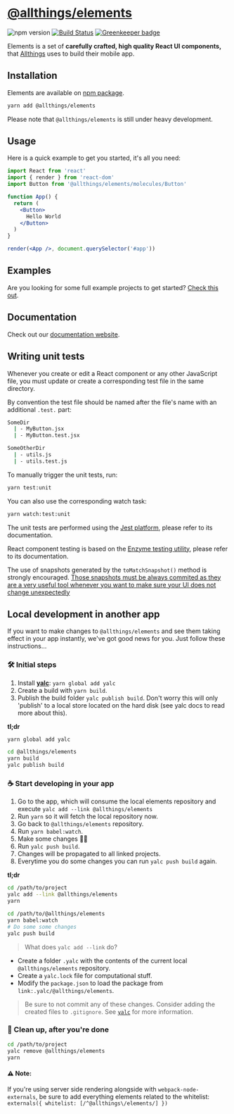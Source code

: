 # [@allthings/elements](https://github.com/allthings/elements)

<img alt="npm version" src="https://badge.fury.io/js/%40allthings%2Felements.svg"> [![Build Status](https://travis-ci.org/allthings/elements.svg?branch=master)](https://travis-ci.org/allthings/elements) [![Greenkeeper badge](https://badges.greenkeeper.io/allthings/elements.svg)](https://greenkeeper.io/)



 Elements is a set of **carefully crafted, high quality React UI components,** that [Allthings](https://www.allthings.me) uses to build their mobile app.

## Installation

Elements are available on [npm package](https://www.npmjs.com/package/@allthings/elements).

```sh
yarn add @allthings/elements
```

Please note that `@allthings/elements` is still under heavy development.

## Usage

Here is a quick example to get you started, it's all you need:

```jsx
import React from 'react'
import { render } from 'react-dom'
import Button from '@allthings/elements/molecules/Button'

function App() {
  return (
    <Button>
      Hello World
    </Button>
  )
}

render(<App />, document.querySelector('#app'))
```

## Examples

Are you looking for some full example projects to get started?
[Check this out](https://github.com/allthings/elements-example).

## Documentation

Check out our [documentation website](https://developers.allthings.me/elements/index.html).

## Writing unit tests

Whenever you create or edit a React component or any other JavaScript file, you must update or create a corresponding test file in the same directory.

By convention the test file should be named after the file's name with an additional `.test.` part:

```sh
SomeDir
  | - MyButton.jsx
  | - MyButton.test.jsx
```

```sh
SomeOtherDir
  | - utils.js
  | - utils.test.js
```

To manually trigger the unit tests, run:

```sh
yarn test:unit
```

You can also use the corresponding watch task:

```sh
yarn watch:test:unit
```

The unit tests are performed using the [Jest platform](https://facebook.github.io/jest/), please refer to its documentation.

React component testing is based on the [Enzyme testing utility](http://airbnb.io/enzyme/docs/api/), please refer to its documentation.

The use of snapshots generated by the `toMatchSnapshot()` method is strongly encouraged. [Those snapshots must be always commited as they are a very useful tool whenever you want to make sure your UI does not change unexpectedly](https://facebook.github.io/jest/docs/en/snapshot-testing.html)

## Local development in another app

If you want to make changes to `@allthings/elements` and see them taking effect in your app instantly, we've got good news for you. Just follow these instructions…

### 🛠 Initial steps

1. Install [**yalc**](https://github.com/whitecolor/yalc): `yarn global add yalc`
1. Create a build with `yarn build`.
1. Publish the build folder `yalc publish build`. Don't worry this will only 'publish' to a local store located on the hard disk (see yalc docs to read more about this).

**tl;dr**

```sh
yarn global add yalc
```
```sh
cd @allthings/elements
yarn build
yalc publish build
```

### ☕️ Start developing in your app

1. Go to the app, which will consume the local elements repository and execute `yalc add --link @allthings/elements`
1. Run `yarn` so it will fetch the local repository now.
1. Go back to `@allthings/elements` repository.
1. Run `yarn babel:watch`.
1. Make some changes 🧚‍✨
1. Run `yalc push build`.
1. Changes will be propagated to all linked projects.
1. Everytime you do some changes you can run `yalc push build` again.

**tl;dr**

```sh
cd /path/to/project
yalc add --link @allthings/elements
yarn

cd /path/to/@allthings/elements
yarn babel:watch
# Do some some changes
yalc push build
```


> What does `yalc add --link` do?
>
  * Create a folder `.yalc` with the contents of the current local `@allthings/elements` repository.
  * Create a `yalc.lock` file for computational stuff.
  * Modify the `package.json` to load the package from `link:.yalc/@allthings/elements`.
>
> Be sure to not commit any of these changes. Consider adding the created files to `.gitignore`.
> See [`yalc`](https://github.com/whitecolor/yalc#what) for more information.

### 🏁 Clean up, after you're done

```sh
cd /path/to/project
yalc remove @allthings/elements
yarn
```


#### ⚠️ Note:

If you're using server side rendering alongside with `webpack-node-externals`, be sure to add everything elements related to the whitelist: `externals({ whitelist: [/^@allthings\/elements/] })`

